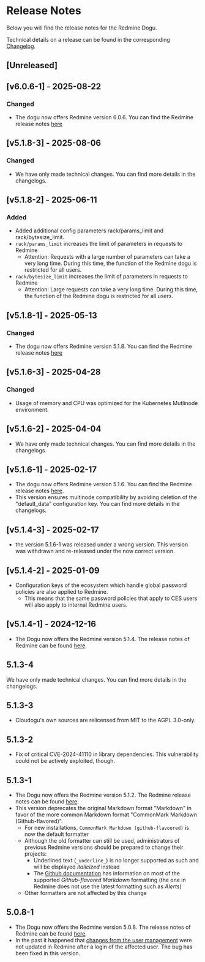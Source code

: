 # Release Notes

Below you will find the release notes for the Redmine Dogu. 

Technical details on a release can be found in the corresponding [Changelog](https://docs.cloudogu.com/en/docs/dogus/redmine/CHANGELOG/).

## [Unreleased]

## [v6.0.6-1] - 2025-08-22
### Changed
* The dogu now offers Redmine version 6.0.6. You can find the Redmine release notes [here](https://www.redmine.org/projects/redmine/wiki/Changelog_6_0#606-2025-07-07)

## [v5.1.8-3] - 2025-08-06
### Changed
* We have only made technical changes. You can find more details in the changelogs.

## [v5.1.8-2] - 2025-06-11
### Added 
*  Added additional config parameters rack/params_limit and rack/bytesize_limit.
* ``rack/params_limit`` increases the limit of parameters in requests to Redmine
  * Attention: Requests with a large number of parameters can take a very long time. During this time, the function of the Redmine dogu is restricted for all users.
* ``rack/bytesize_limit`` increases the limit of parameters in requests to Redmine
  * Attention: Large requests can take a very long time. During this time, the function of the Redmine dogu is restricted for all users.

## [v5.1.8-1] - 2025-05-13
### Changed
* The dogu now offers Redmine version 5.1.8. You can find the Redmine release notes [here](https://www.redmine.org/projects/redmine/wiki/Changelog_5_1)

## [v5.1.6-3] - 2025-04-28
### Changed
- Usage of memory and CPU was optimized for the Kubernetes Mutlinode environment.

## [v5.1.6-2] - 2025-04-04
* We have only made technical changes. You can find more details in the changelogs.

## [v5.1.6-1] - 2025-02-17
* The dogu now offers Redmine version 5.1.6. You can find the Redmine release notes [here](https://www.redmine.org/projects/redmine/wiki/Changelog_5_1#516-2025-01-29).
* This version ensures multinode compatibility by avoiding deletion of the "default_data" configuration key. You can find more details in the changelogs.

## [v5.1.4-3] - 2025-02-17
* the version 5.1.6-1 was released under a wrong version. This version was withdrawn and re-released under the now correct version.

## [v5.1.4-2] - 2025-01-09
* Configuration keys of the ecosystem which handle global password policies are also applied to Redmine.
  * This means that the same password policies that apply to CES users will also apply to internal Redmine users.

## [v5.1.4-1] - 2024-12-16
* The Dogu now offers the Redmine version 5.1.4. The release notes of Redmine can be found [here](https://www.redmine.org/projects/redmine/wiki/Changelog_5_1#514-2024-11-03).

## 5.1.3-4
We have only made technical changes. You can find more details in the changelogs.

## 5.1.3-3
* Cloudogu's own sources are relicensed from MIT to the AGPL 3.0-only.

## 5.1.3-2
* Fix of critical CVE-2024-41110 in library dependencies. This vulnerability could not be actively exploited, though.

## 5.1.3-1

* The Dogu now offers the Redmine version 5.1.2. The Redmine release notes can be found [here](https://www.redmine.org/projects/redmine/wiki/Changelog_5_1#512-2024-06-XXXXXXXXXXXXXXXXXXXXXXXXXXXXXXXXXXXXXXX_REPLACE_ME).
* This version deprecates the original Markdown format "Markdown" in favor of the more common Markdown format "CommonMark Markdown (Github-flavored)".
   - For new installations, `CommonMark Markdown (github-flavoured)` is now the default formatter
   - Although the old formatter can still be used, administrators of previous Redmine versions should be prepared to change their projects:
      - Underlined text (`_underline_`) is no longer supported as such and will be displayed _italicized_ instead
      - The [Github documentation](https://docs.github.com/de/get-started/writing-on-github/getting-started-with-writing-and-formatting-on-github/basic-writing-and-formatting-syntax) has information on most of the supported _Github-flavored Markdown_ formatting (the one in Redmine does not use the latest formatting such as _Alerts_)
   - Other formatters are not affected by this change

## 5.0.8-1

* The Dogu now offers the Redmine version 5.0.8. The release notes of Redmine can be found [here](https://www.redmine.org/projects/redmine/wiki/Changelog_5_0#508-2024-03-04).
* In the past it happened that [changes from the user management](https://docs.cloudogu.com/en/usermanual/usermgt/documentation/#synchronization-of-accounts-and-groups) were not updated in Redmine after a login of the affected user. The bug has been fixed in this version.